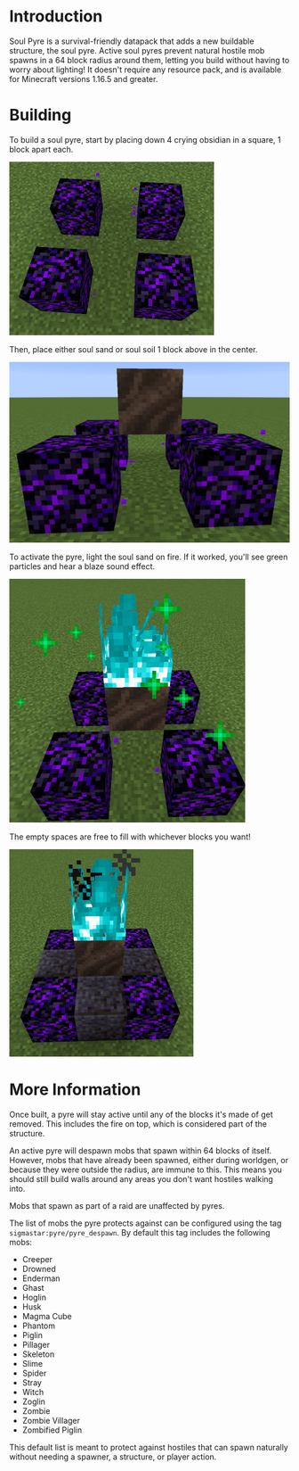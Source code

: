 # Introduction

Soul Pyre is a survival-friendly datapack that adds a new buildable structure, the soul pyre.
Active soul pyres prevent natural hostile mob spawns in a 64 block radius around them, letting you build without having to worry about lighting!
It doesn't require any resource pack, and is available for Minecraft versions 1.16.5 and greater.

# Building

To build a soul pyre, start by placing down 4 crying obsidian in a square, 1 block apart each.

![Building a soul pyre, step 1](images/build1.png)

Then, place either soul sand or soul soil 1 block above in the center.

![Building a soul pyre, step 2](images/build2.png)

To activate the pyre, light the soul sand on fire. If it worked, you'll see green particles and hear a blaze sound effect.

![Activating a soul pyre](images/build3.png)

The empty spaces are free to fill with whichever blocks you want!

![Decorating a soul pyre](images/build4.png)

# More Information

Once built, a pyre will stay active until any of the blocks it's made of get removed. This includes the fire on top, which is considered part of the structure.

An active pyre will despawn mobs that spawn within 64 blocks of itself.
However, mobs that have already been spawned, either during worldgen, or because they were outside the radius, are immune to this.
This means you should still build walls around any areas you don't want hostiles walking into.

Mobs that spawn as part of a raid are unaffected by pyres.

The list of mobs the pyre protects against can be configured using the tag `sigmastar:pyre/pyre_despawn`. By default this tag includes the following mobs:

- Creeper
- Drowned
- Enderman
- Ghast
- Hoglin
- Husk
- Magma Cube
- Phantom
- Piglin
- Pillager
- Skeleton
- Slime
- Spider
- Stray
- Witch
- Zoglin
- Zombie
- Zombie Villager
- Zombified Piglin

This default list is meant to protect against hostiles that can spawn naturally without needing a spawner, a structure, or player action.
